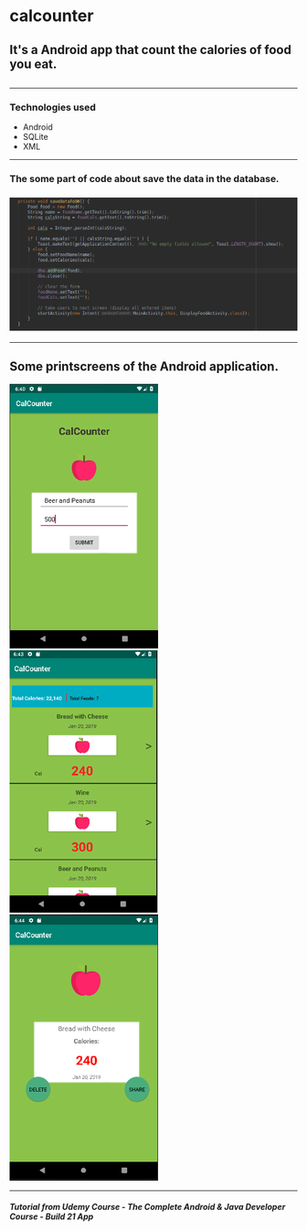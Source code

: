 # calcounter

<h2> It's a Android app that count the calories of food you eat.<h2>

<hr>

<h3>Technologies used</h3>

<ul>
  <li>Android</li>
  <li>SQLite</li>
  <li>XML</li>
</ul>

<hr>

<h3> The some part of code about save the data in the database. <h3>

![Snap Code](https://github.com/wallysonlima/calcounter/blob/master/Printscreens/code.png)

<hr>

<h2>Some printscreens of the Android application.</h2>

![Display Main Activity](https://github.com/wallysonlima/calcounter/blob/master/Printscreens/DisplayFoodActivity.png)
![Itens Food Activity](https://github.com/wallysonlima/calcounter/blob/master/Printscreens/FoodItems.png)
![Display Food Activity](https://github.com/wallysonlima/calcounter/blob/master/Printscreens/DisplayFood.png)

<hr>
<h5>Tutorial from Udemy Course - The Complete Android & Java Developer Course - Build 21 App</h5>
